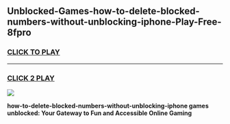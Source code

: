 
## Unblocked-Games-how-to-delete-blocked-numbers-without-unblocking-iphone-Play-Free-8fpro
<h3>
<a href="https://premium76.site?title=how-to-delete-blocked-numbers-without-unblocking-iphone&ref=23A">CLICK TO PLAY</a></h3>
<hr>

<h3>
<a href="https://premium76.site?title=how-to-delete-blocked-numbers-without-unblocking-iphone&ref=23A">CLICK 2 PLAY</a>
  
</h3>

<a href="https://premium76.site?title=how-to-delete-blocked-numbers-without-unblocking-iphone&ref=23A"><img src="https://clearcache.store/games.png"></a>


**how-to-delete-blocked-numbers-without-unblocking-iphone games unblocked: Your Gateway to Fun and Accessible Online Gaming**
